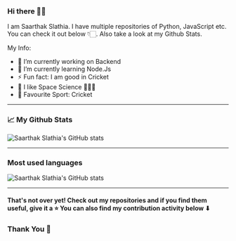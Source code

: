 ### Hi there 👋✨

I am Saarthak Slathia. I have multiple repositories of Python, JavaScript etc. You can check it out below 👇🏻. Also take a look at my Github Stats.

My Info:

- 🔭 I’m currently working on Backend
- 🌱 I’m currently learning Node.Js
- ⚡ Fun fact: I am good in Cricket
- 🚀 I like Space Science 👩🏻‍🚀
- 🏏 Favourite Sport: Cricket

---

### 📈 My Github Stats 

![Saarthak Slathia's GitHub stats](https://github-readme-stats.vercel.app/api?username=Saarthak-Slathia&theme=highcontrast)

---

### Most used languages

![Saarthak Slathia's GitHub stats](https://github-readme-stats.vercel.app/api/top-langs?username=Saarthak-Slathia&layout=compact&theme=highcontrast)

---

#### That's not over yet! Check out my repositories and if you find them useful, give it a ⭐ You can also find my contribution activity below ⬇
### Thank You 🎉
